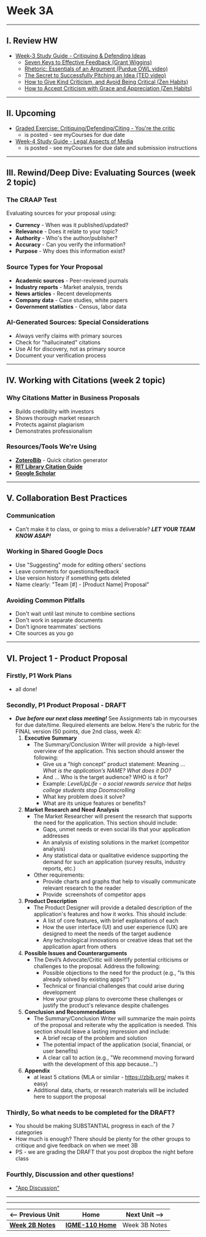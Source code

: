 # Week 3A

---

## I. Review HW

- [Week-3 Study Guide - Critiquing & Defending Ideas](https://docs.google.com/document/u/1/d/1gwaRffzNghIxV5N_N92cNNJ95sfOwZBJsvV-6bIQQ0c)
  - [Seven Keys to Effective Feedback (Grant Wiggins)](https://ascd.org/el/articles/seven-keys-to-effective-feedback)
  - [Rhetoric: Essentials of an Argument (Purdue OWL video)](https://www.youtube.com/watch?v=KdE862C9YOI)
  - [The Secret to Successfully Pitching an Idea (TED video)](https://www.youtube.com/watch?v=l0hVIH3EnlQ)
  - [How to Give Kind Criticism, and Avoid Being Critical (Zen Habits)](https://zenhabits.net/how-to-give-kind-criticism-and-avoid-being-critica)
  - [How to Accept Criticism with Grace and Appreciation (Zen Habits)](https://zenhabits.net/how-to-accept-criticism-with-grace-and-appreciation/)
 
---

## II. Upcoming
- [Graded Exercise: Critiquing/Defending/Citing - You're the critic](../exercises/you-r-the-critic.md)
  - is posted - see myCourses for due date
- [Week-4 Study Guide - Legal Aspects of Media](https://docs.google.com/document/d/1ezzesDLjtFx2NJ8W63XMO4m64qAtYHsxJ0IV_Tr8Jkk/copy)
  - is posted - see myCourses for due date and submission instructions
    


---

## III. Rewind/Deep Dive: Evaluating Sources (week 2 topic)

### The CRAAP Test
Evaluating sources for your proposal using:
- **Currency** - When was it published/updated?
- **Relevance** - Does it relate to your topic?
- **Authority** - Who's the author/publisher?
- **Accuracy** - Can you verify the information?
- **Purpose** - Why does this information exist?

### Source Types for Your Proposal
- **Academic sources** - Peer-reviewed journals
- **Industry reports** - Market analysis, trends
- **News articles** - Recent developments
- **Company data** - Case studies, white papers
- **Government statistics** - Census, labor data

### AI-Generated Sources: Special Considerations
- Always verify claims with primary sources
- Check for "hallucinated" citations
- Use AI for discovery, not as primary source
- Document your verification process

---

## IV. Working with Citations (week 2 topic)

### Why Citations Matter in Business Proposals
- Builds credibility with investors
- Shows thorough market research
- Protects against plagiarism
- Demonstrates professionalism

### Resources/Tools We're Using
- [**ZoteroBib**](https://zbib.org/) - Quick citation generator
- [**RIT Library Citation Guide**](https://infoguides.rit.edu/citation)
- [**Google Scholar**](https://infoguides.rit.edu/googlescholar)


---

## V. Collaboration Best Practices

### Communication
- Can't make it to class, or going to miss a deliverable? ***LET YOUR TEAM KNOW ASAP!***

### Working in Shared Google Docs
- Use "Suggesting" mode for editing others' sections
- Leave comments for questions/feedback
- Use version history if something gets deleted
- Name clearly: "Team [#] - [Product Name] Proposal"

### Avoiding Common Pitfalls
- Don't wait until last minute to combine sections
- Don't work in separate documents
- Don't ignore teammates' sections
- Cite sources as you go

---

## VI. Project 1 - Product Proposal

### Firstly, P1 Work Plans
- all done!

### Secondly, P1 Product Proposal - DRAFT
- ***Due before our next class meeting!*** See Assignments tab in mycourses for due date/time. Required elements are below. Here's the rubric for the FINAL version (50 points, due 2nd class, week 4):
  1. **Executive Summary**
      - The Summary/Conclusion Writer will provide  a high-level overview of the application. This section should answer the following:
        - Give us a "high concept" product statement: Meaning … *What is the application’s NAME?* *What does it DO?*
        - And … Who is the target audience? WHO is it for?
        - Example: *LevelUpLife - a social rewards service that helps college students stop Doomscrolling*
        - What key problem does it solve?
        - What are its unique features or benefits?
  2. **Market Research and Need Analysis**
      - The Market Researcher will present the research that supports the need for the application. This section should include:
        - Gaps, unmet needs or even social ills that your application addresses
        - An analysis of existing solutions in the market (competitor analysis)
        - Any statistical data or qualitative evidence supporting the demand for such an application (survey results, industry reports, etc.)
     - Other requirements:
       - Provide charts and graphs that help to visually communicate relevant research to the reader
       - Provide  screenshots of competitor apps 
  3. **Product Description**
      - The Product Designer will provide a detailed description of the application's features and how it works. This should include:
        - A list of core features, with brief explanations of each
        - How the user interface (UI) and user experience (UX) are designed to meet the needs of the target audience
        - Any technological innovations or creative ideas that set the application apart from others
  4. **Possible Issues and Counterarguments**
      - The Devil’s Advocate/Critic will identify potential criticisms or challenges to the proposal. Address the following:
        - Possible objections to the need for the product (e.g., "Is this already solved by existing apps?")
        - Technical or financial challenges that could arise during development
        - How your group plans to overcome these challenges or justify the product's relevance despite challenges
  6. **Conclusion and Recommendations**
      - The Summary/Conclusion Writer will summarize the main points of the proposal and reiterate why the application is needed. This section should leave a lasting impression and include:
        - A brief recap of the problem and solution
        - The potential impact of the application (social, financial, or user benefits)
        - A clear call to action (e.g., "We recommend moving forward with the development of this app because…")
  7. **Appendix**
      - at least 5 citations (MLA or similar - https://zbib.org/ makes it easy)
      - Additional data, charts, or research materials will be included here to support the proposal

### Thirdly, So what needs to be completed for the DRAFT?
  - You should be making SUBSTANTIAL progress in each of the 7 categories
  - How much is enough? There should be plenty for the other groups to critique and give feedback on when we meet 3B
  - PS - we are grading the DRAFT that you post dropbox the night before class

### Fourthly, Discussion and other questions!
- ["App Discussion"](../documents/app-discussion-1.md)

---
---

| <-- Previous Unit | Home | Next Unit -->
| --- | --- | --- 
|   [**Week 2B Notes**](2B.md)  |  [**IGME-110 Home**](../) | Week 3B Notes
